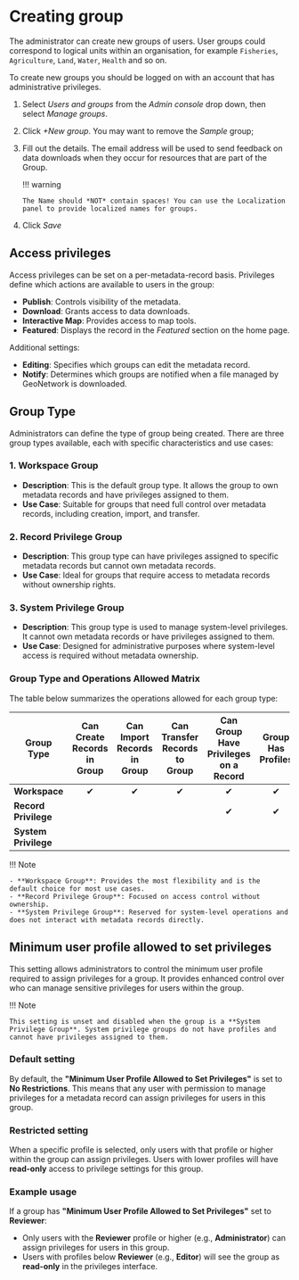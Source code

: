 # Creating group

The administrator can create new groups of users. User groups could correspond to logical units within an organisation, for example `Fisheries`, `Agriculture`, `Land`, `Water`, `Health` and so on.

To create new groups you should be logged on with an account that has administrative privileges.

1.  Select *Users and groups* from the *Admin console* drop down, then select *Manage groups*.

2.  Click *+New group*. You may want to remove the *Sample* group;

3.  Fill out the details. The email address will be used to send feedback on data downloads when they occur for resources that are part of the Group.

    !!! warning

        The Name should *NOT* contain spaces! You can use the Localization panel to provide localized names for groups.


4.  Click *Save*

## Access privileges

Access privileges can be set on a per-metadata-record basis. Privileges define which actions are available to users in the group:

- **Publish**: Controls visibility of the metadata.
- **Download**: Grants access to data downloads.
- **Interactive Map**: Provides access to map tools.
- **Featured**: Displays the record in the *Featured* section on the home page.

Additional settings:
- **Editing**: Specifies which groups can edit the metadata record.
- **Notify**: Determines which groups are notified when a file managed by GeoNetwork is downloaded.

## Group Type

Administrators can define the type of group being created. There are three group types available, each with specific characteristics and use cases:

### 1. Workspace Group

- **Description**: This is the default group type. It allows the group to own metadata records and have privileges assigned to them.
- **Use Case**: Suitable for groups that need full control over metadata records, including creation, import, and transfer.

### 2. Record Privilege Group

- **Description**: This group type can have privileges assigned to specific metadata records but cannot own metadata records.
- **Use Case**: Ideal for groups that require access to metadata records without ownership rights.

### 3. System Privilege Group

- **Description**: This group type is used to manage system-level privileges. It cannot own metadata records or have privileges assigned to them.
- **Use Case**: Designed for administrative purposes where system-level access is required without metadata ownership.

### Group Type and Operations Allowed Matrix

The table below summarizes the operations allowed for each group type:

| **Group Type**         | **Can Create Records in Group** | **Can Import Records in Group** | **Can Transfer Records to Group** | **Can Group Have Privileges on a Record** | **Group Has Profiles** |
|-------------------------|:------------------------------:|:-------------------------------:|:---------------------------------:|:-----------------------------------------:|:-----------------------:|
| **Workspace**           |               ✔               |               ✔                |                ✔                |                     ✔                     |           ✔           |
| **Record Privilege**    |                               |                                 |                                   |                     ✔                     |           ✔           |
| **System Privilege**    |                               |                                 |                                   |                                           |                       |

!!! Note

    - **Workspace Group**: Provides the most flexibility and is the default choice for most use cases.
    - **Record Privilege Group**: Focused on access control without ownership.
    - **System Privilege Group**: Reserved for system-level operations and does not interact with metadata records directly.

## Minimum user profile allowed to set privileges

This setting allows administrators to control the minimum user profile required to assign privileges for a group. It provides enhanced control over who can manage sensitive privileges for users within the group.

!!! Note

    This setting is unset and disabled when the group is a **System Privilege Group**. System privilege groups do not have profiles and cannot have privileges assigned to them.

### Default setting

By default, the **"Minimum User Profile Allowed to Set Privileges"** is set to **No Restrictions**. This means that any user with permission to manage privileges for a metadata record can assign privileges for users in this group.

### Restricted setting

When a specific profile is selected, only users with that profile or higher within the group can assign privileges. Users with lower profiles will have **read-only** access to privilege settings for this group.

### Example usage

If a group has **"Minimum User Profile Allowed to Set Privileges"** set to **Reviewer**:
- Only users with the **Reviewer** profile or higher (e.g., **Administrator**) can assign privileges for users in this group.
- Users with profiles below **Reviewer** (e.g., **Editor**) will see the group as **read-only** in the privileges interface.
